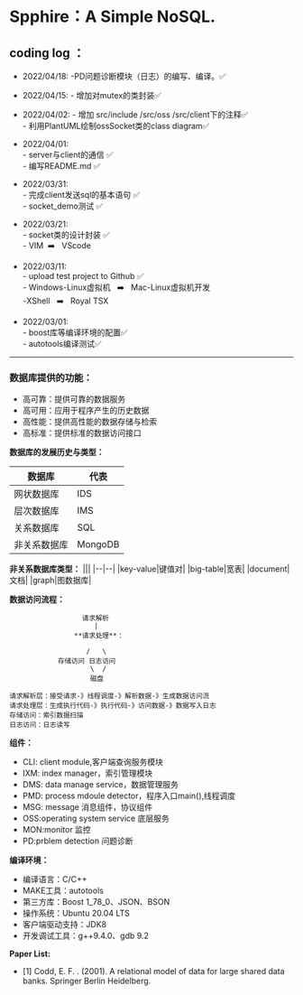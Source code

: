 # **Spphire：A Simple NoSQL.**
## **coding log ：**
- 2022/04/18:
      -PD问题诊断模块（日志）的编写、编译。✅

- 2022/04/15:
      - 增加对mutex的类封装✅
- 2022/04/02:
      - 增加 src/include /src/oss /src/client下的注释✅  
      - 利用PlantUML绘制ossSocket类的class diagram✅
- 2022/04/01:  
      - server与client的通信            ✅   
      - 编写README.md ✅

- 2022/03/31:  
      - 完成client发送sql的基本语句       ✅  
      - socket_demo测试                ✅

- 2022/03/21:  
      - socket类的设计封装                   ✅   
      - VIM&nbsp;&nbsp;➡️ &nbsp;&nbsp;VScode
- 2022/03/11:  
      - upload test project to Github ✅  
      - Windows-Linux虚拟机&nbsp;&nbsp; ➡️ &nbsp;&nbsp;Mac-Linux虚拟机开发  
      -XShell&nbsp;&nbsp; ➡️&nbsp;&nbsp; Royal TSX
- 2022/03/01:  
      - boost库等编译环境的配置✅  
      -  autotools编译测试✅
------------------------
### **数据库提供的功能：**

- 高可靠：提供可靠的数据服务
- 高可用：应用于程序产生的历史数据
- 高性能：提供高性能的数据存储与检索
- 高标准：提供标准的数据访问接口

**数据库的发展历史与类型：**
    
|数据库|代表|
|--|--|
|网状数据库|IDS|
|层次数据库|IMS|
|关系数据库|SQL|
|非关系数据库|MongoDB|

**非关系数据库类型：**
|||
|--|--|
|key-value|键值对|
|big-table|宽表|
|document|文档|
|graph|图数据库|

**数据访问流程：**

                      请求解析
                         |
                    **请求处理**：
                       
                       /   \
                存储访问 日志访问
                        \  /
                        磁盘

    请求解析层：接受请求-》线程调度-》解析数据-》生成数据访问流
    请求处理层：生成执行代码-》执行代码-》访问数据-》数据写入日志
    存储访问：索引数据扫描
    日志访问：日志读写

**组件：**
- CLI: client module,客户端查询服务模块
- IXM: index manager，索引管理模块
- DMS: data manage service，数据管理服务
- PMD: process mdoule detector，程序入口main(),线程调度
- MSG: message 消息组件，协议组件
- OSS:operating system service 底层服务
- MON:monitor 监控
- PD:prblem detection 问题诊断

**编译环境：**

- 编译语言：C/C++
- MAKE工具：autotools 
- 第三方库：Boost 1_78_0、JSON、BSON
- 操作系统：Ubuntu 20.04 LTS 
- 客户端驱动支持：JDK8
- 开发调试工具：g++9.4.0、gdb 9.2

**Paper List:**
- [1] Codd, E. F. . (2001). A relational model of data for large shared data banks. Springer Berlin Heidelberg.